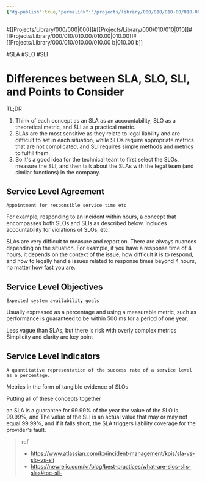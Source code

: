 ```yaml
---
{"dg-publish":true,"permalink":"/projects/library/000/010/010-00/010-00-b/","noteIcon":"0","created":"2024-02-17T12:48:54.738+09:00","updated":"2024-02-17T12:54:40.437+09:00"}
---
```


#[[Projects/Library/000/000\|000]]#[[Projects/Library/000/010/010\|010]]#[[Projects/Library/000/010/010.00/010.00\|010.00]]#[[Projects/Library/000/010/010.00/010.00 b\|010.00 b]]






#SLA #SLO #SLI
# Differences between SLA, SLO, SLI, and Points to Consider

TL;DR
1. Think of each concept as an SLA as an accountability, SLO as a theoretical metric, and SLI as a practical metric.
2. SLAs are the most sensitive as they relate to legal liability and are difficult to set in each situation, while SLOs require appropriate metrics that are not complicated, and SLI requires simple methods and metrics to fulfill them.
3. So it's a good idea for the technical team to first select the SLOs, measure the SLI, and then talk about the SLAs with the legal team (and similar functions) in the company.

## Service Level Agreement
`Appointment for responsible service time etc`

For example, responding to an incident within hours, a concept that encompasses both SLOs and SLIs as described below.
Includes accountability for violations of SLOs, etc.

SLAs are very difficult to measure and report on. There are always nuances depending on the situation.
For example, if you have a response time of 4 hours, it depends on the context of the issue, how difficult it is to respond, and how to legally handle issues related to response times beyond 4 hours, no matter how fast you are.


## Service Level Objectives
`Expected system availability goals`
 
 Usually expressed as a percentage and using a measurable metric, such as performance is guaranteed to be within 500 ms for a period of one year.
 
Less vague than SLAs, but there is risk with overly complex metrics
Simplicity and clarity are key point
## Service Level Indicators
`A quantitative representation of the success rate of a service level as a percentage.`

Metrics in the form of tangible evidence of SLOs



Putting all of these concepts together

an SLA is a guarantee for 99.99% of the year
the value of the SLO is 99.99%, and
The value of the SLI is an actual value that may or may not equal 99.99%, and if it falls short, the SLA triggers liability coverage for the provider's fault.

> ref
> - https://www.atlassian.com/ko/incident-management/kpis/sla-vs-slo-vs-sli
> - https://newrelic.com/kr/blog/best-practices/what-are-slos-slis-slas#toc-sli-

